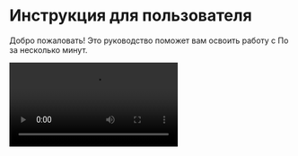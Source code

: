 # Инструкция для пользователя

Добро пожаловать! Это руководство поможет вам освоить работу с По за несколько минут.

<video controls>
  <source src="https://www.dropbox.com/scl/fi/70rrf9lr9zmlnfae6j1xb/tutorial.mp4?rlkey=wulw2pofil2wmg45f8gmiy5c6&st=jnsun2sc&raw=1" type="video/mp4">
  Ваш браузер не поддерживает видео. [Скачайте видео](https://www.dropbox.com/scl/fi/70rrf9lr9zmlnfae6j1xb/tutorial.mp4?rlkey=wulw2pofil2wmg45f8gmiy5c6&st=jnsun2sc&dl=1), чтобы посмотреть.
</video>
